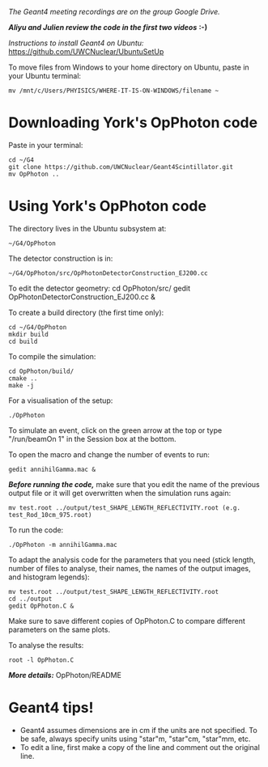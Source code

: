 *The Geant4 meeting recordings are on the group Google Drive.*

***Aliyu and Julien review the code in the first two videos*** **:-)**

*Instructions to install Geant4 on Ubuntu:* https://github.com/UWCNuclear/UbuntuSetUp

To move files from Windows to your home directory on Ubuntu, paste in your Ubuntu terminal:

    mv /mnt/c/Users/PHYISICS/WHERE-IT-IS-ON-WINDOWS/filename ~

# Downloading York's OpPhoton code

 Paste in your terminal:
 
    cd ~/G4
    git clone https://github.com/UWCNuclear/Geant4Scintillator.git
    mv OpPhoton ..

# Using York's OpPhoton code

The directory lives in the Ubuntu subsystem at:

    ~/G4/OpPhoton

The detector construction is in:

    ~/G4/OpPhoton/src/OpPhotonDetectorConstruction_EJ200.cc
    
To edit the detector geometry:
    cd OpPhoton/src/
    gedit OpPhotonDetectorConstruction_EJ200.cc &

To create a build directory (the first time only):

    cd ~/G4/OpPhoton
    mkdir build
    cd build
      
To compile the simulation:

    cd OpPhoton/build/
    cmake ..
    make -j
      

For a visualisation of the setup:

    ./OpPhoton
      
To simulate an event, click on the green arrow at the top or type "/run/beamOn 1" in the Session box at the bottom.
 
To open the macro and change the number of events to run:

    gedit annihilGamma.mac &

***Before running the code,*** make sure that you edit the name of the previous output file or it will get overwritten when the simulation runs again:

    mv test.root ../output/test_SHAPE_LENGTH_REFLECTIVITY.root (e.g. test_Rod_10cm_975.root)

To run the code:

    ./OpPhoton -m annihilGamma.mac
        
To adapt the analysis code for the parameters that you need (stick length, number of files to analyse, their names, the names of the output images, and histogram legends):  

    mv test.root ../output/test_SHAPE_LENGTH_REFLECTIVITY.root
    cd ../output
    gedit OpPhoton.C &

Make sure to save different copies of OpPhoton.C to compare different parameters on the same plots.

To analyse the results:

    root -l OpPhoton.C
      
***More details:*** OpPhoton/README


# Geant4 tips!

- Geant4 assumes dimensions are in cm if the units are not specified. To be safe, always specify units using "star"m, "star"cm, "star"mm, etc.
- To edit a line, first make a copy of the line and comment out the original line.
